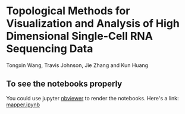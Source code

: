 # Topological Methods for Visualization and Analysis of High Dimensional Single-Cell RNA Sequencing Data

Tongxin Wang, Travis Johnson, Jie Zhang and Kun Huang

## To see the notebooks properly
You could use jupyter [nbviewer](http://nbviewer.jupyter.org) to render the notebooks. Here's a link:
[mapper.ipynb](http://nbviewer.jupyter.org/github/txWang/Mapper_PSB/blob/master/mapper.ipynb)
